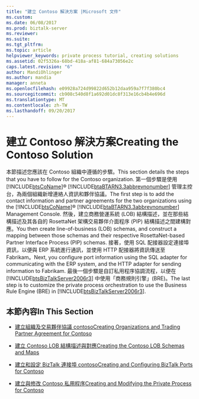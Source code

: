 ```yaml
---
title: "建立 Contoso 解決方案 |Microsoft 文件"
ms.custom: 
ms.date: 06/08/2017
ms.prod: biztalk-server
ms.reviewer: 
ms.suite: 
ms.tgt_pltfrm: 
ms.topic: article
helpviewer_keywords: private process tutorial, creating solutions
ms.assetid: 02f5326a-68bd-418a-af81-684a73056e2c
caps.latest.revision: "6"
author: MandiOhlinger
ms.author: mandia
manager: anneta
ms.openlocfilehash: e09928a724d99822d652b12daa959a7f7f380bc4
ms.sourcegitcommit: cb908c540d8f1a692d01dc8f313e16cb4b4e696d
ms.translationtype: MT
ms.contentlocale: zh-TW
ms.lasthandoff: 09/20/2017
---
```

# <a name="creating-the-contoso-solution"></a><span data-ttu-id="e94e0-102">建立 Contoso 解決方案</span><span class="sxs-lookup"><span data-stu-id="e94e0-102">Creating the Contoso Solution</span></span>
<span data-ttu-id="e94e0-103">本節描述您應該在 Contoso 組織中遵循的步驟。</span><span class="sxs-lookup"><span data-stu-id="e94e0-103">This section details the steps that you have to follow for the Contoso organization.</span></span> <span data-ttu-id="e94e0-104">第一個步驟是使用 [!INCLUDE[btsCoName](../../includes/btsconame-md.md)]® [!INCLUDE[btaBTARN3.3abbrevnonumber](../../includes/btabtarn3-3abbrevnonumber-md.md)] 管理主控台，為兩個組織新增連絡人資訊和夥伴協議。</span><span class="sxs-lookup"><span data-stu-id="e94e0-104">The first step is to add the contact information and partner agreements for the two organizations using the [!INCLUDE[btsCoName](../../includes/btsconame-md.md)]® [!INCLUDE[btaBTARN3.3abbrevnonumber](../../includes/btabtarn3-3abbrevnonumber-md.md)] Management Console.</span></span> <span data-ttu-id="e94e0-105">然後，建立商務營運系統 (LOB) 結構描述，並在那些結構描述及其各自的 RosettaNet 架構交易夥伴介面程序 (PIP) 結構描述之間建構對應。</span><span class="sxs-lookup"><span data-stu-id="e94e0-105">You then create line-of-business (LOB) schemas, and construct a mapping between those schemas and their respective RosettaNet-based Partner Interface Process (PIP) schemas.</span></span> <span data-ttu-id="e94e0-106">接著，使用 SQL 配接器設定連接埠資訊，以便與 ERP 系統進行通訊，並使用 HTTP 配接器將資訊傳送至 Fabrikam。</span><span class="sxs-lookup"><span data-stu-id="e94e0-106">Next, you configure port information using the SQL adapter for communicating with the ERP system, and the HTTP adapter for sending information to Fabrikam.</span></span> <span data-ttu-id="e94e0-107">最後一個步驟是自訂私用程序協調流程，以便在 [!INCLUDE[btsBizTalkServer2006r3](../../includes/btsbiztalkserver2006r3-md.md)] 中使用「商務規則引擎」(BRE)。</span><span class="sxs-lookup"><span data-stu-id="e94e0-107">The last step is to customize the private process orchestration to use the Business Rule Engine (BRE) in [!INCLUDE[btsBizTalkServer2006r3](../../includes/btsbiztalkserver2006r3-md.md)].</span></span>  
  
## <a name="in-this-section"></a><span data-ttu-id="e94e0-108">本節內容</span><span class="sxs-lookup"><span data-stu-id="e94e0-108">In This Section</span></span>  
  
-   [<span data-ttu-id="e94e0-109">建立組織及交易夥伴協議 contoso</span><span class="sxs-lookup"><span data-stu-id="e94e0-109">Creating Organizations and Trading Partner Agreement for Contoso</span></span>](../../adapters-and-accelerators/accelerator-rosettanet/creating-organizations-and-trading-partner-agreement-for-contoso.md)  
  
-   [<span data-ttu-id="e94e0-110">建立 Contoso LOB 結構描述與對應</span><span class="sxs-lookup"><span data-stu-id="e94e0-110">Creating the Contoso LOB Schemas and Maps</span></span>](../../adapters-and-accelerators/accelerator-rosettanet/creating-the-contoso-lob-schemas-and-maps.md)  
  
-   [<span data-ttu-id="e94e0-111">建立和設定 BizTalk 連接埠 contoso</span><span class="sxs-lookup"><span data-stu-id="e94e0-111">Creating and Configuring BizTalk Ports for Contoso</span></span>](../../adapters-and-accelerators/accelerator-rosettanet/creating-and-configuring-biztalk-ports-for-contoso.md)  
  
-   [<span data-ttu-id="e94e0-112">建立與修改 Contoso 私用程序</span><span class="sxs-lookup"><span data-stu-id="e94e0-112">Creating and Modifying the Private Process for Contoso</span></span>](../../adapters-and-accelerators/accelerator-rosettanet/creating-and-modifying-the-private-process-for-contoso.md)